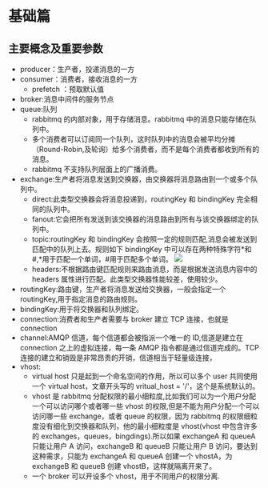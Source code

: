 # 基础篇

## 主要概念及重要参数

- producer：生产者，投递消息的一方
- consumer：消费者，接收消息的一方
  - prefetch ：预取默认值
- broker:消息中间件的服务节点
- queue:队列
  - rabbitmq 的内部对象，用于存储消息。rabbitmq 中的消息只能存储在队列中。
  - 多个消费者可以订阅同一个队列，这时队列中的消息会被平均分摊（Round-Robin,及轮询）给多个消费者，而不是每个消费者都收到所有的消息。
  - rabbitmq 不支持队列层面上的广播消费。
- exchange:生产者将消息发送到交换器，由交换器将消息路由到一个或多个队列中。
  - direct:此类型交换器会将消息投递到，routingKey 和 bindingKey 完全相同的队列中。
  - fanout:它会把所有发送到该交换器的消息路由到所有与该交换器绑定的队列中。
  - topic:routingKey 和 bindingKey 会按照一定的规则匹配,消息会被发送到匹配中的队列上去。规则如下
    bindingKey 中可以存在两种特殊字符*和#,*用于匹配一个单词，#用于匹配多个单词。
    ![](../../../pic/中间件/rabbitmq_2.png)
  - headers:不根据路由键匹配规则来路由消息，而是根据发送消息内容中的 headers 属性进行匹配。此类型交换器性能较差，使用较少。
- routingKey:路由键，生产者将消息发送给交换器，一般会指定一个 routingKey,用于指定消息的路由规则。
- bindingKey:用于将交换器和队列绑定。
- connection:消费者和生产者需要与 broker 建立 TCP 连接，也就是 connection
- channel:AMQP 信道，每个信道都会被指派一个唯一的 ID,信道是建立在 connection 之上的虚拟连接，每一条 AMQP 指令都是通过信道完成的。TCP 连接的建立和销毁是非常昂贵的开销，信道相当于轻量级连接，
- vhost:
  - virtual host 只是起到一个命名空间的作用，所以可以多个 user 共同使用一个 virtual host，文章开头写的 vritual_host = '/'，这个是系统默认的。
  - vhost 是 rabbitmq 分配权限的最小细粒度,比如我们可以为一个用户分配一个可以访问哪个或者哪一些 vhost 的权限,但是不能为用户分配一个可以访问哪一些 exchange，或者 queue 的权限，因为 rabbitmq 的权限细粒度没有细化到交换器和队列，他的最小细粒度是 vhost(vhost 中包含许多的 exchanges，queues，bingdings).所以如果 exchangeA 和 queueA 只能让用户 A 访问，exchangeB 和 queueB 只能让用户 B 访问，要达到这种需求，只能为 exchangeA 和 queueA 创建一个 vhostA，为 exchangeB 和 queueB 创建 vhostB，这样就隔离开来了。
  - 一个 broker 可以开设多个 vhost，用于不同用户的权限分离.
